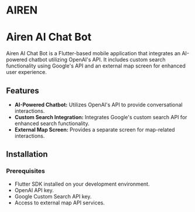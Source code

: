 # AIREN

# Airen AI Chat Bot

Airen AI Chat Bot is a Flutter-based mobile application that integrates an AI-powered chatbot utilizing OpenAI's API. It includes custom search functionality using Google's API and an external map screen for enhanced user experience.

## Features

- **AI-Powered Chatbot:** Utilizes OpenAI's API to provide conversational interactions.
- **Custom Search Integration:** Integrates Google's custom search API for enhanced search functionality.
- **External Map Screen:** Provides a separate screen for map-related interactions.

## Installation

### Prerequisites

- Flutter SDK installed on your development environment.
- OpenAI API key.
- Google Custom Search API key.
- Access to external map API services.

